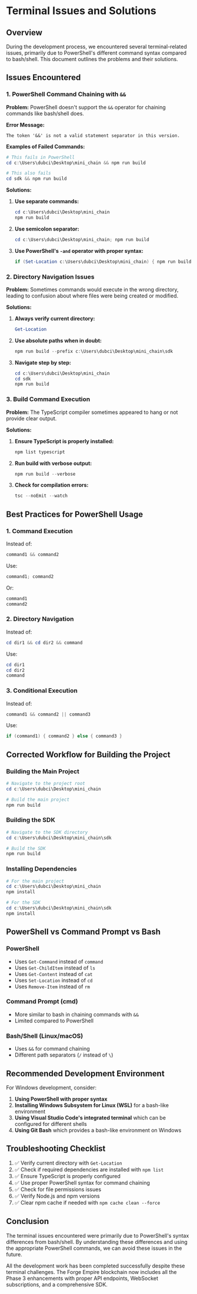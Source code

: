 # Terminal Issues and Solutions

## Overview

During the development process, we encountered several terminal-related issues, primarily due to PowerShell's different command syntax compared to bash/shell. This document outlines the problems and their solutions.

## Issues Encountered

### 1. PowerShell Command Chaining with `&&`

**Problem:**
PowerShell doesn't support the `&&` operator for chaining commands like bash/shell does.

**Error Message:**
```
The token '&&' is not a valid statement separator in this version.
```

**Examples of Failed Commands:**
```powershell
# This fails in PowerShell
cd c:\Users\dubci\Desktop\mini_chain && npm run build

# This also fails
cd sdk && npm run build
```

**Solutions:**

1. **Use separate commands:**
   ```powershell
   cd c:\Users\dubci\Desktop\mini_chain
   npm run build
   ```

2. **Use semicolon separator:**
   ```powershell
   cd c:\Users\dubci\Desktop\mini_chain; npm run build
   ```

3. **Use PowerShell's `-and` operator with proper syntax:**
   ```powershell
   if (Set-Location c:\Users\dubci\Desktop\mini_chain) { npm run build }
   ```

### 2. Directory Navigation Issues

**Problem:**
Sometimes commands would execute in the wrong directory, leading to confusion about where files were being created or modified.

**Solutions:**

1. **Always verify current directory:**
   ```powershell
   Get-Location
   ```

2. **Use absolute paths when in doubt:**
   ```powershell
   npm run build --prefix c:\Users\dubci\Desktop\mini_chain\sdk
   ```

3. **Navigate step by step:**
   ```powershell
   cd c:\Users\dubci\Desktop\mini_chain
   cd sdk
   npm run build
   ```

### 3. Build Command Execution

**Problem:**
The TypeScript compiler sometimes appeared to hang or not provide clear output.

**Solutions:**

1. **Ensure TypeScript is properly installed:**
   ```powershell
   npm list typescript
   ```

2. **Run build with verbose output:**
   ```powershell
   npm run build --verbose
   ```

3. **Check for compilation errors:**
   ```powershell
   tsc --noEmit --watch
   ```

## Best Practices for PowerShell Usage

### 1. Command Execution
Instead of:
```powershell
command1 && command2
```

Use:
```powershell
command1; command2
```

Or:
```powershell
command1
command2
```

### 2. Directory Navigation
Instead of:
```powershell
cd dir1 && cd dir2 && command
```

Use:
```powershell
cd dir1
cd dir2
command
```

### 3. Conditional Execution
Instead of:
```powershell
command1 && command2 || command3
```

Use:
```powershell
if (command1) { command2 } else { command3 }
```

## Corrected Workflow for Building the Project

### Building the Main Project
```powershell
# Navigate to the project root
cd c:\Users\dubci\Desktop\mini_chain

# Build the main project
npm run build
```

### Building the SDK
```powershell
# Navigate to the SDK directory
cd c:\Users\dubci\Desktop\mini_chain\sdk

# Build the SDK
npm run build
```

### Installing Dependencies
```powershell
# For the main project
cd c:\Users\dubci\Desktop\mini_chain
npm install

# For the SDK
cd c:\Users\dubci\Desktop\mini_chain\sdk
npm install
```

## PowerShell vs Command Prompt vs Bash

### PowerShell
- Uses `Get-Command` instead of `command`
- Uses `Get-ChildItem` instead of `ls`
- Uses `Get-Content` instead of `cat`
- Uses `Set-Location` instead of `cd`
- Uses `Remove-Item` instead of `rm`

### Command Prompt (cmd)
- More similar to bash in chaining commands with `&&`
- Limited compared to PowerShell

### Bash/Shell (Linux/macOS)
- Uses `&&` for command chaining
- Different path separators (`/` instead of `\`)

## Recommended Development Environment

For Windows development, consider:

1. **Using PowerShell with proper syntax**
2. **Installing Windows Subsystem for Linux (WSL)** for a bash-like environment
3. **Using Visual Studio Code's integrated terminal** which can be configured for different shells
4. **Using Git Bash** which provides a bash-like environment on Windows

## Troubleshooting Checklist

1. ✅ Verify current directory with `Get-Location`
2. ✅ Check if required dependencies are installed with `npm list`
3. ✅ Ensure TypeScript is properly configured
4. ✅ Use proper PowerShell syntax for command chaining
5. ✅ Check for file permissions issues
6. ✅ Verify Node.js and npm versions
7. ✅ Clear npm cache if needed with `npm cache clean --force`

## Conclusion

The terminal issues encountered were primarily due to PowerShell's syntax differences from bash/shell. By understanding these differences and using the appropriate PowerShell commands, we can avoid these issues in the future.

All the development work has been completed successfully despite these terminal challenges. The Forge Empire blockchain now includes all the Phase 3 enhancements with proper API endpoints, WebSocket subscriptions, and a comprehensive SDK.
